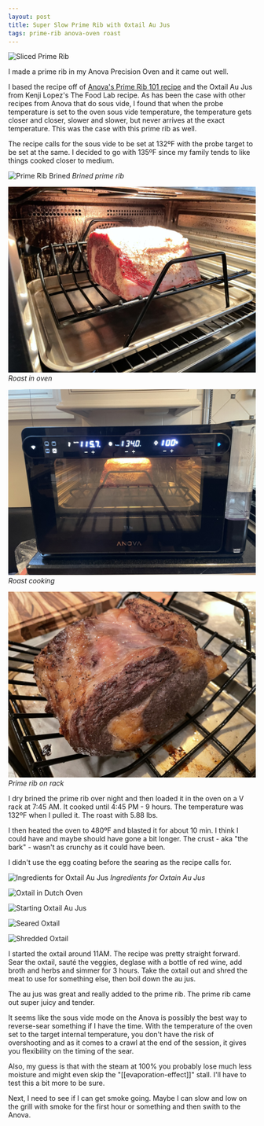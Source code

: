 ```yaml
---
layout: post
title: Super Slow Prime Rib with Oxtail Au Jus
tags: prime-rib anova-oven roast
---
```

![Sliced Prime Rib](/images/sliced-prime-rib.jpeg)

I made a prime rib in my Anova Precision Oven and it came out well.

I based the recipe off of [Anova's Prime Rib 101 recipe](https://oven.anovaculinary.com/recipe/htj4y1WPPA2sVoRlow1Y) and the Oxtail Au Jus from Kenji Lopez's The Food Lab recipe. As has been the case with other recipes from Anova that do sous vide, I found that when the probe temperature is set to the oven sous vide temperature, the temperature gets closer and closer, slower and slower, but never arrives at the exact temperature. This was the case with this prime rib as well.

The recipe calls for the sous vide to be set at 132ºF with the probe target to be set at the same. I decided to go with 135ºF since my family tends to like things cooked closer to medium.

![Prime Rib Brined](/images/brined-prime-rib.jpeg)
*Brined prime rib*

![Prime Rib on Rack in Anova Oven](/images/prime-rib-oven-rack.jpeg)
*Roast in oven*

![Prime Rib in Anova Oven](/images/prime-rib-anova.jpeg)
*Roast cooking*

![Prime Rib on Rack](/images/prime-rib-on-rack.jpeg)
*Prime rib on rack*

I dry brined the prime rib over night and then loaded it in the oven on a V rack at 7:45 AM. It cooked until 4:45 PM - 9 hours. The temperature was 132ºF when I pulled it. The roast with 5.88 lbs.

I then heated the oven to 480ºF and blasted it for about 10 min. I think I could have and maybe should have gone a bit longer. The crust - aka "the bark" - wasn't as crunchy as it could have been.

I didn't use the egg coating before the searing as the recipe calls for.

![Ingredients for Oxtail Au Jus](/images/oxtail-jus-ingredients.jpeg)
*Ingredients for Oxtain Au Jus*

![Oxtail in Dutch Oven](/images/oxtail-dutch-oven.jpeg)

![Starting Oxtail Au Jus](/images/oxtail-jus-start.jpeg)

![Seared Oxtail](/images/seared-oxtail.jpeg)

![Shredded Oxtail](/images/shredded-oxtail.jpeg)

I started the oxtail around 11AM. The recipe was pretty straight forward. Sear the oxtail, sauté the veggies, deglase with a bottle of red wine, add broth and herbs and simmer for 3 hours. Take the oxtail out and shred the meat to use for something else, then boil down the au jus.

The au jus was great and really added to the prime rib. The prime rib came out super juicy and tender.

It seems like the sous vide mode on the Anova is possibly the best way to reverse-sear something if I have the time. With the temperature of the oven set to the target internal temperature, you don't have the risk of overshooting and as it comes to a crawl at the end of the session, it gives you flexibility on the timing of the sear.

Also, my guess is that with the steam at 100% you probably lose much less moisture and might even skip the "[[evaporation-effect]]" stall. I'll have to test this a bit more to be sure.

Next, I need to see if I can get smoke going. Maybe I can slow and low on the grill with smoke for the first hour or something and then swith to the Anova.